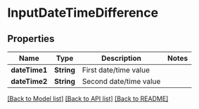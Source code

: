# InputDateTimeDifference

## Properties
Name | Type | Description | Notes
------------ | ------------- | ------------- | -------------
**dateTime1** | **String** | First date/time value | 
**dateTime2** | **String** | Second date/time value | 

[[Back to Model list]](../README.md#documentation-for-models) [[Back to API list]](../README.md#documentation-for-api-endpoints) [[Back to README]](../README.md)



